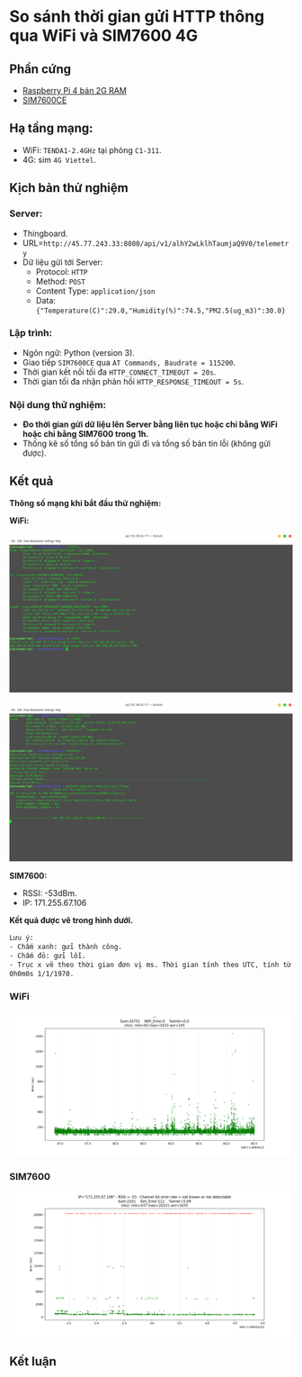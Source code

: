 # So sánh thời gian gửi HTTP thông qua WiFi và SIM7600 4G

## Phần cứng
- [Raspberry Pi 4 bản 2G RAM](https://www.raspberrypi.org/documentation/hardware/raspberrypi/bcm2711/rpi_DATA_2711_1p0_preliminary.pdf)
- [SIM7600CE](https://www.waveshare.com/wiki/SIM7600CE_4G_HAT)

## Hạ tầng mạng:
- WiFi: `TENDA1-2.4GHz` tại phòng `C1-311`.
- 4G: sim `4G Viettel`.

## Kịch bản thử nghiệm

### Server:
- Thingboard.
- URL=`http://45.77.243.33:8080/api/v1/alhY2wLklhTaumjaQ9V0/telemetry`
- Dữ liệu gửi tới Server:
    + Protocol: `HTTP`
    + Method: `POST`
    + Content Type: `application/json`
    + Data: `{"Temperature(C)":29.0,"Humidity(%)":74.5,"PM2.5(ug_m3)":30.0}`

### Lập trình:
- Ngôn ngữ: Python (version 3).
- Giao tiếp `SIM7600CE` qua `AT Commands, Baudrate = 115200`.
- Thời gian kết nối tối đa `HTTP_CONNECT_TIMEOUT = 20s`.
- Thời gian tối đa nhận phản hồi `HTTP_RESPONSE_TIMEOUT = 5s`.

### Nội dung thử nghiệm:
- **Đo thời gian gửi dữ liệu lên Server bằng liên tục hoặc chỉ bằng WiFi hoặc chỉ bằng SIM7600 trong 1h.**
- Thống kê số tổng số bản tin gửi đi và tổng số bản tin lỗi (không gửi được).

## Kết quả

**Thông số mạng khi bắt đầu thử nghiệm:**

**WiFi:**

![](thong_tin_wifi_pi1.png)

![](thong_tin_wifi_pi2.png)

**SIM7600:**

- RSSI: -53dBm.
- IP: 171.255.67.106

**Kết quả được vẽ trong hình dưới.**

    Lưu ý:
    - Chấm xanh: gửi thành công.
    - Chấm đỏ: gửi lỗi.
    - Trục x vẽ theo thời gian đơn vị ms. Thời gian tính theo UTC, tính từ 0h0m0s 1/1/1970.

### WiFi

![](wifi1h.png)

### SIM7600

![](sim1h.png)

## Kết luận